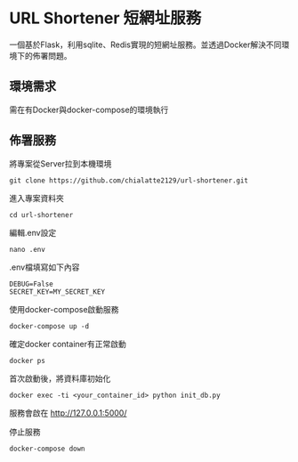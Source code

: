 # URL Shortener 短網址服務

一個基於Flask，利用sqlite、Redis實現的短網址服務。並透過Docker解決不同環境下的佈署問題。


## 環境需求

需在有Docker與docker-compose的環境執行



## 佈署服務

將專案從Server拉到本機環境
```
git clone https://github.com/chialatte2129/url-shortener.git
```
進入專案資料夾
```
cd url-shortener
```
編輯.env設定
```
nano .env
```

.env檔填寫如下內容
```env
DEBUG=False
SECRET_KEY=MY_SECRET_KEY
```
使用docker-compose啟動服務
```
docker-compose up -d
```

確定docker container有正常啟動
```
docker ps
```

首次啟動後，將資料庫初始化
```
docker exec -ti <your_container_id> python init_db.py
```
服務會啟在 http://127.0.0.1:5000/

停止服務
```
docker-compose down
```
